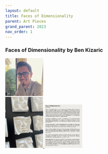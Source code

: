 ```yaml
---
layout: default
title: Faces of Dimensionality
parent: Art Pieces
grand_parent: 2023
nav_order: 1
---
```


### Faces of Dimensionality by Ben Kizaric

<div class="container">
    <div class="row-fluid">
        <div class="span2">
            <a href="../../../assets/pics/BenKizaric.jpeg">
            <img src="../../../assets/pics/BenKizaric.jpeg" width="120">
            </a>
        </div>
        <div class="span5">
            <a href="../../../assets/pics/faces.png">
            <img src="../../../assets/pics/faces.png" width="120">
            </a> 
            <a href="../../../assets/pics/faces-text.png">
            <img src="../../../assets/pics/faces-text.png" width="120">
            </a>
        </div>
    </div>
</div>

